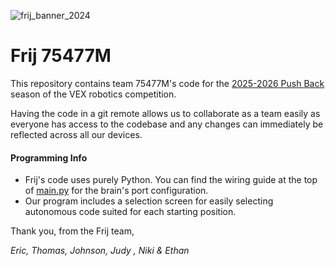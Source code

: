 ![frij_banner_2024](https://github.com/user-attachments/assets/ef1e64d9-b208-4d11-8f25-3c630737c4f0)

# Frij 75477M

This repository contains team 75477M's code for the [2025-2026 Push Back](https://www.youtube.com/watch?v=ocmONiVun9M) season of the VEX robotics competition.

Having the code in a git remote allows us to collaborate as a team easily as everyone has access to the codebase and any changes can immediately be reflected across all our devices.

#### Programming Info

- Frij's code uses purely Python. You can find the wiring guide at the top of [main.py](https://github.com/moooeg/vrc-push-back/blob/main/src/main.py) for the brain's port configuration.
- Our program includes a selection screen for easily selecting autonomous code suited for each starting position.

Thank you, from the Frij team,

_Eric, Thomas, Johnson, Judy , Niki & Ethan_
